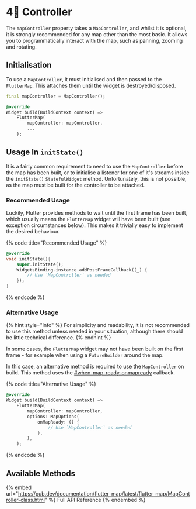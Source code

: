 # 4⃣ Controller

The `mapController` property takes a `MapController`, and whilst it is optional, it is strongly recommended for any map other than the most basic. It allows you to programmatically interact with the map, such as panning, zooming and rotating.

## Initialisation

To use a `MapController`, it must initialised and then passed to the `FlutterMap`. This attaches them until the widget is destroyed/disposed.

```dart
final mapController = MapController();

@override
Widget build(BuildContext context) =>
    FlutterMap(
        mapController: mapController,
        ...
    );
```

## Usage In `initState()`

It is a fairly common requirement to need to use the `MapController` before the map has been built, or to initialise a listener for one of it's streams inside the `initState()` `StatefulWidget` method. Unfortunately, this is not possible, as the map must be built for the controller to be attached.

### Recommended Usage

Luckily, Flutter provides methods to wait until the first frame has been built, which usually means the `FlutterMap` widget will have been built (see exception circumstances below). This makes it trivially easy to implement the desired behaviour.

{% code title="Recommended Usage" %}
```dart
@override
void initState(){
    super.initState();
    WidgetsBinding.instance.addPostFrameCallback((_) {
        // Use `MapController` as needed
    });
}
```
{% endcode %}

### Alternative Usage

{% hint style="info" %}
For simplicity and readability, it is not recommended to use this method unless needed in your situation, although there should be little technical difference.
{% endhint %}

In some cases, the `FlutterMap` widget may not have been built on the first frame - for example when using a `FutureBuilder` around the map.

In this case, an alternative method is required to use the `MapController` on build. This method uses the [#when-map-ready-onmapready](options/other-options.md#when-map-ready-onmapready "mention") callback.

{% code title="Alternative Usage" %}
```dart
@override
Widget build(BuildContext context) =>
    FlutterMap(
        mapController: mapController,
        options: MapOptions(
            onMapReady: () {
                // Use `MapController` as needed
            },
        ),
    );
```
{% endcode %}

## Available Methods

{% embed url="https://pub.dev/documentation/flutter_map/latest/flutter_map/MapController-class.html" %}
Full API Reference
{% endembed %}
